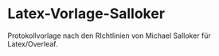# Latex-Vorlage-Salloker
Protokollvorlage nach den RIchtlinien von Michael Salloker für Latex/Overleaf.

